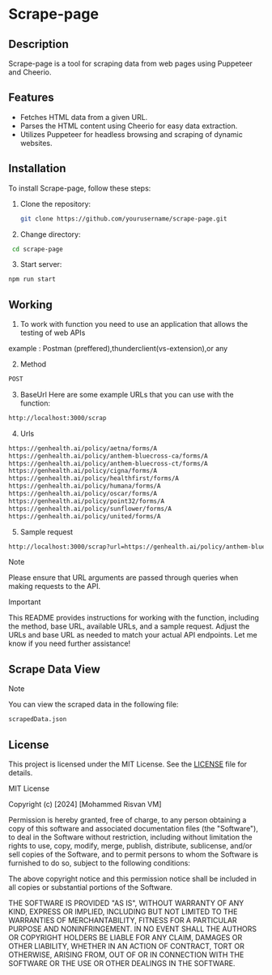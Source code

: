 # Scrape-page

## Description

Scrape-page is a tool for scraping data from web pages using Puppeteer and Cheerio.

## Features

- Fetches HTML data from a given URL.
- Parses the HTML content using Cheerio for easy data extraction.
- Utilizes Puppeteer for headless browsing and scraping of dynamic websites.

## Installation

To install Scrape-page, follow these steps:

1. Clone the repository:

   ```bash
   git clone https://github.com/yourusername/scrape-page.git

   ```

2. Change directory:

```bash
 cd scrape-page
```

3. Start server:

```bash
npm run start

```

## Working

1. To work with function you need to use an application that allows the testing of web APIs

example : Postman (preffered),thunderclient(vs-extension),or any

2. Method

```bash
POST
```

3. BaseUrl
   Here are some example URLs that you can use with the function:

```bash
http://localhost:3000/scrap
```

4. Urls

```bash
https://genhealth.ai/policy/aetna/forms/A
https://genhealth.ai/policy/anthem-bluecross-ca/forms/A
https://genhealth.ai/policy/anthem-bluecross-ct/forms/A
https://genhealth.ai/policy/cigna/forms/A
https://genhealth.ai/policy/healthfirst/forms/A
https://genhealth.ai/policy/humana/forms/A
https://genhealth.ai/policy/oscar/forms/A
https://genhealth.ai/policy/point32/forms/A
https://genhealth.ai/policy/sunflower/forms/A
https://genhealth.ai/policy/united/forms/A

```

5. Sample request

```bash
http://localhost:3000/scrap?url=https://genhealth.ai/policy/anthem-bluecross-ct/forms/A
```

>[!NOTE]
Please ensure that URL arguments are passed through queries when making requests to the API.

>[!IMPORTANT]
This README provides instructions for working with the function, including the method, base URL, available URLs, and a sample request. Adjust the URLs and base URL as needed to match your actual API endpoints. Let me know if you need further assistance!

## Scrape Data View

>[!NOTE]
You can view the scraped data in the following file:

```bash
scrapedData.json
```

## License

This project is licensed under the MIT License. See the [LICENSE](LICENSE) file for details.

MIT License

Copyright (c) [2024] [Mohammed Risvan VM]

Permission is hereby granted, free of charge, to any person obtaining a copy
of this software and associated documentation files (the "Software"), to deal
in the Software without restriction, including without limitation the rights
to use, copy, modify, merge, publish, distribute, sublicense, and/or sell
copies of the Software, and to permit persons to whom the Software is
furnished to do so, subject to the following conditions:

The above copyright notice and this permission notice shall be included in all
copies or substantial portions of the Software.

THE SOFTWARE IS PROVIDED "AS IS", WITHOUT WARRANTY OF ANY KIND, EXPRESS OR
IMPLIED, INCLUDING BUT NOT LIMITED TO THE WARRANTIES OF MERCHANTABILITY,
FITNESS FOR A PARTICULAR PURPOSE AND NONINFRINGEMENT. IN NO EVENT SHALL THE
AUTHORS OR COPYRIGHT HOLDERS BE LIABLE FOR ANY CLAIM, DAMAGES OR OTHER
LIABILITY, WHETHER IN AN ACTION OF CONTRACT, TORT OR OTHERWISE, ARISING FROM,
OUT OF OR IN CONNECTION WITH THE SOFTWARE OR THE USE OR OTHER DEALINGS IN THE
SOFTWARE.
